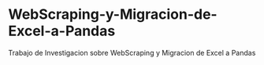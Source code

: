# WebScraping-y-Migracion-de-Excel-a-Pandas
Trabajo de Investigacion sobre WebScraping y Migracion de Excel a Pandas
